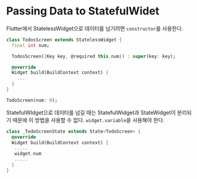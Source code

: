 # Passing Data to StatefulWidet

Flutter에서 StatelessWidget으로 데이터를 넘기려면 `constructor`를 사용한다.



``` dart
class TodosScreen extends StatelessWidget {
  final int num;

  TodosScreen({Key key, @required this.num}) : super(key: key);

  @override
  Widget build(BuildContext context) {
    ...
  }
}

TodoScreen(num: 0);
```



StatefulWIdget으로 데이터를 넘길 때는 StatefulWidget과 StateWidget이 분리되기 때문에 이 방법을 사용할 수 없다. `widget.variable`을 사용해야 한다.



```dart
class _TodoScreenState extends State<TodoScreen> {
  @override
  Widget build(BuildContext context) {
   .....
   widget.num
   .....
  }
}
```
